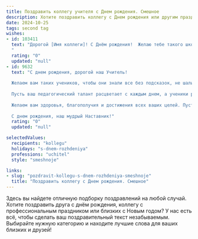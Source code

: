 ```yaml
---
title: Поздравить коллегу учителя c Днем рождения. Смешное
description: Хотите поздравить коллегу c Днем рождения или другим праздником? Наш ИИ создаст незабываемое поздравление, а вы обязательно выделитесь среди других.  
date: 2024-10-25
tags: second tag
wishes:
- id: 103411
  text: "Дорогой [Имя коллеги]! С Днём рождения!  Желаю тебе такого школьного года, чтобы ученики только пятерки ставили, а тетрадки сами себя проверяли. Ну, а если серьезно – терпения тебе ангельского, зарплаты космической и каникул вечных!  Пусть каждый день будет наполнен радостью, смехом и… ну, хотя бы относительным спокойствием!
  "
  rating: "0"
  updated: "null"
- id: 9632
  text: "С днем рождения, дорогой наш Учитель!
  
  Желаем вам таких учеников, чтобы они знали все без подсказок, не шалили на уроках и дарили вам только радость. А если не будут слушаться, то желаем вам огромного терпения и стальных нервов.
  
  Пусть ваш педагогический талант расцветает с каждым днем, а ученики радуют своими успехами и благодарностью.
  
  Желаем вам здоровья, благополучия и достижения всех ваших целей. Пусть каждый день будет наполнен яркими красками и позитивными эмоциями.
  
  С днем рождения, наш мудрый Наставник!"
  rating: "0"
  updated: "null"

selectedValues:
  recipients: "kollegu"
  holidays: "s-dnem-rozhdeniya"
  professions: "uchitel"
  style: "smeshnoje"

links:
- slug: "pozdravit-kollegu-s-dnem-rozhdeniya-smeshnoje"
  title: "Поздравить коллегу c Днем рождения. Смешное"
---
```


Здесь вы найдете отличную подборку поздравлений на любой случай.
Хотите поздравить друга с днём рождения, коллегу с профессиональным праздником или близких с Новым годом? У нас есть всё, чтобы сделать ваш поздравительный текст незабываемым. Выбирайте нужную категорию и находите лучшие слова для ваших близких и друзей!
